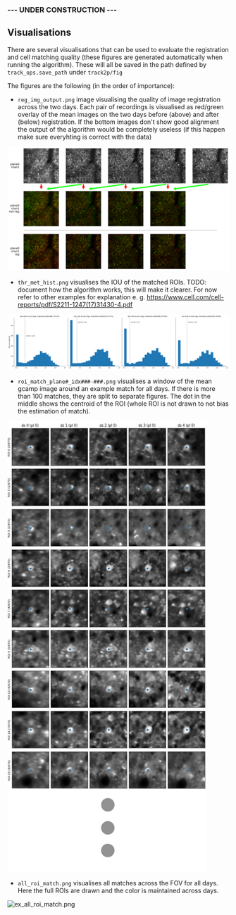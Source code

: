 ### --- UNDER CONSTRUCTION ---

## Visualisations

There are several visualisations that can be used to evaluate the registration and cell matching quality (these figures are generated automatically when running the algorithm). These will all be saved in the path defined by `track_ops.save_path` under `track2p/fig`

The figures are the following (in the order of importance):

- `reg_img_output.png` image visualising the quality of image registration across the two days. Each pair of recordings is visualised as red/green overlay of the mean images on the two days before (above) and after (below) registration. If the bottom images don't show good alignment the output of the algorithm would be completely useless (if this happen make sure everyhting is correct with the data)

![ex_reg_img_output.png](media/plots/ex_reg_img_output.png)

- `thr_met_hist.png` visualises the IOU of the matched ROIs. TODO: document how the algorithm works, this will make it clearer. For now refer to other examples for explanation e. g. https://www.cell.com/cell-reports/pdf/S2211-1247(17)31430-4.pdf

![ex_thr_met_hist.png](docs/media/plots/ex_thr_met_hist.png)

- `roi_match_plane#_idx###-###.png` visualises a window of the mean gcamp image around an example match for all days. If there is more than 100 matches, they are split to separate figures. The dot in the middle shows the centroid of the ROI (whole ROI is not drawn to not bias the estimation of match).

![ex_roi_match.png](docs/media/plots/ex_roi_match.png)

- `all_roi_match.png` visualises all matches across the FOV for all days. Here the full ROIs are drawn and the color is maintained across days.

![ex_all_roi_match.png](docs/media/plots/ex_all_roi_match.png)
